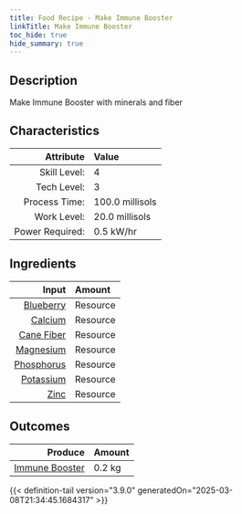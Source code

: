 ```yaml
---
title: Food Recipe - Make Immune Booster
linkTitle: Make Immune Booster
toc_hide: true
hide_summary: true
---
```

<!-- This is generated by the MarsSim HelpGenertor, do not edit. -->

## Description
Make Immune Booster with minerals and fiber 

## Characteristics

| Attribute      | Value |
|--------:|:------|
|Skill Level:|4|
|Tech Level:|3|
|Process Time:|100.0 millisols|
|Work Level:|20.0 millisols|
|Power Required:|0.5 kW/hr|

## Ingredients

| Input      | Amount |
|--------:|:------|
|[Blueberry](/docs/definitions/resource/blueberry)|Resource|0.02 kg|
|[Calcium](/docs/definitions/resource/calcium)|Resource|0.028 kg|
|[Cane Fiber](/docs/definitions/resource/cane-fiber)|Resource|0.1 kg|
|[Magnesium](/docs/definitions/resource/magnesium)|Resource|0.028 kg|
|[Phosphorus](/docs/definitions/resource/phosphorus)|Resource|0.07 kg|
|[Potassium](/docs/definitions/resource/potassium)|Resource|0.018 kg|
|[Zinc](/docs/definitions/resource/zinc)|Resource|0.01 kg|

## Outcomes


| Produce      | Amount |
|--------:|:------|
|[Immune Booster](/docs/definitions/resource/immune-booster)|0.2 kg|



{{< definition-tail version="3.9.0" generatedOn="2025-03-08T21:34:45.1684317" >}}



